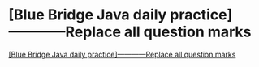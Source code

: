 # [Blue Bridge Java daily practice]————Replace all question marks
[[Blue Bridge Java daily practice]————Replace all question marks](https://aiwithcloud.com/2022/09/16/blue_bridge_java_daily_practice-replace_all_question_marks/)
